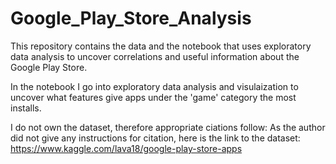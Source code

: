 # Google_Play_Store_Analysis
This repository contains the data and the notebook that uses exploratory data analysis to uncover correlations and useful information about the Google Play Store.

In the notebook I go into exploratory data analysis and visulaization to uncover what features give apps under the 'game' category the most installs. 

I do not own the dataset, therefore appropriate ciations follow:
As the author did not give any instructions for citation, here is the link to the dataset: 
https://www.kaggle.com/lava18/google-play-store-apps
